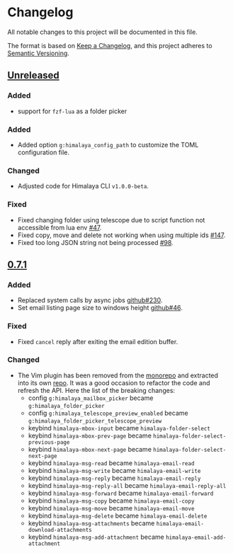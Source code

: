 # Changelog

All notable changes to this project will be documented in this file.

The format is based on [Keep a Changelog](https://keepachangelog.com/en/1.0.0/),
and this project adheres to [Semantic Versioning](https://semver.org/spec/v2.0.0.html).

## [Unreleased]

### Added

- support for `fzf-lua` as a folder picker

### Added

- Added option `g:himalaya_config_path` to customize the TOML configuration file.

### Changed

- Adjusted code for Himalaya CLI `v1.0.0-beta`.

### Fixed

- Fixed changing folder using telescope due to script function not accessible from lua env [#47].
- Fixed copy, move and delete not working when using multiple ids [#147].
- Fixed too long JSON string not being processed [#98].

## [0.7.1]

### Added

- Replaced system calls by async jobs [github#230].
- Set email listing page size to windows height [github#46].

### Fixed

- Fixed `cancel` reply after exiting the email edition buffer.

### Changed

- The Vim plugin has been removed from the
  [monorepo](https://github.com/soywod/himalaya) and extracted into
  its own [repo](https://git.sr.ht/~soywod/himalaya-vim). It was a
  good occasion to refactor the code and refresh the API. Here the
  list of the breaking changes:
  - config `g:himalaya_mailbox_picker` became `g:himalaya_folder_picker`
  - config `g:himalaya_telescope_preview_enabled` became `g:himalaya_folder_picker_telescope_preview`
  - keybind `himalaya-mbox-input` became `himalaya-folder-select`
  - keybind `himalaya-mbox-prev-page` became `himalaya-folder-select-previous-page`
  - keybind `himalaya-mbox-next-page` became `himalaya-folder-select-next-page`
  - keybind `himalaya-msg-read` became `himalaya-email-read`
  - keybind `himalaya-msg-write` became `himalaya-email-write`
  - keybind `himalaya-msg-reply` became `himalaya-email-reply`
  - keybind `himalaya-msg-reply-all` became `himalaya-email-reply-all`
  - keybind `himalaya-msg-forward` became `himalaya-email-forward`
  - keybind `himalaya-msg-copy` became `himalaya-email-copy`
  - keybind `himalaya-msg-move` became `himalaya-email-move`
  - keybind `himalaya-msg-delete` became `himalaya-email-delete`
  - keybind `himalaya-msg-attachments` became `himalaya-email-download-attachments`
  - keybind `himalaya-msg-add-attachment` became `himalaya-email-add-attachment`

[Unreleased]: https://git.sr.ht/~soywod/himalaya-vim/tree/develop
[0.7.1]: https://git.sr.ht/~soywod/himalaya-vim/refs/v0.7.1

[#47]: https://todo.sr.ht/~soywod/pimalaya/47
[#98]: https://todo.sr.ht/~soywod/pimalaya/98
[#147]: https://todo.sr.ht/~soywod/pimalaya/147

[github#230]: https://github.com/soywod/himalaya/issues/230
[github#46]: https://github.com/soywod/himalaya/issues/46
